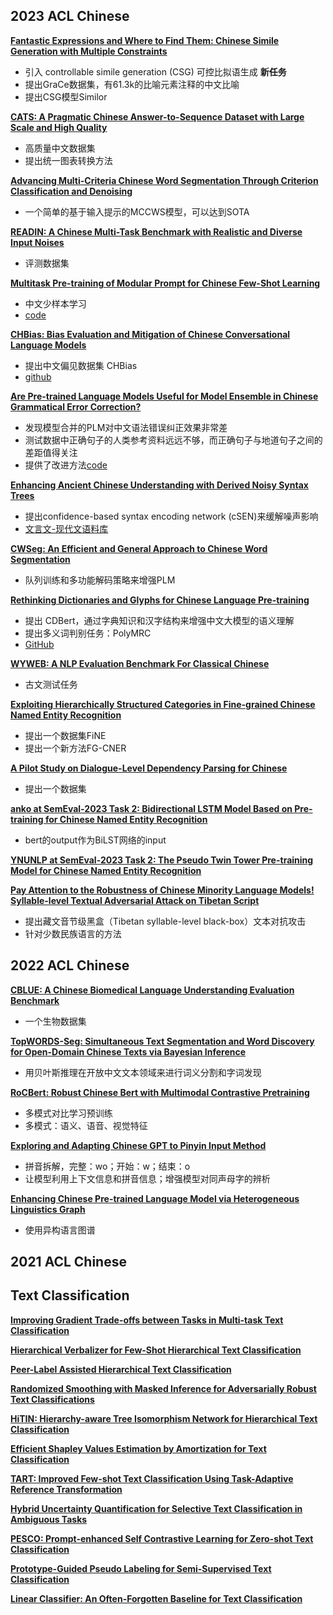 ## 2023 ACL Chinese

**[Fantastic Expressions and Where to Find Them: Chinese Simile Generation with Multiple Constraints](https://aclanthology.org/2023.acl-long.28/)**

* 引入 controllable simile generation  (CSG) 可控比拟语生成    **新任务**
* 提出GraCe数据集，有61.3k的比喻元素注释的中文比喻
* 提出CSG模型Similor

**[CATS: A Pragmatic Chinese Answer-to-Sequence Dataset with Large Scale and High Quality](https://aclanthology.org/2023.acl-long.168/)**

* 高质量中文数据集
* 提出统一图表转换方法

**[Advancing Multi-Criteria Chinese Word Segmentation Through Criterion Classification and Denoising](https://aclanthology.org/2023.acl-long.356/)**

* 一个简单的基于输入提示的MCCWS模型，可以达到SOTA

**[READIN: A Chinese Multi-Task Benchmark with Realistic and Diverse Input Noises](https://aclanthology.org/2023.acl-long.460/)**

* 评测数据集

**[Multitask Pre-training of Modular Prompt for Chinese Few-Shot Learning](https://aclanthology.org/2023.acl-long.625/)**

* 中文少样本学习
* [code](https://github.com/Hzfinfdu/MPMP)

**[CHBias: Bias Evaluation and Mitigation of Chinese Conversational Language Models](https://aclanthology.org/2023.acl-long.757/)**

* 提出中文偏见数据集 CHBias
* [github](https://github.com/hyintell/CHBias)



**[Are Pre-trained Language Models Useful for Model Ensemble in Chinese Grammatical Error Correction?](https://aclanthology.org/2023.acl-short.77/)**

* 发现模型合并的PLM对中文语法错误纠正效果非常差
* 测试数据中正确句子的人类参考资料远远不够，而正确句子与地道句子之间的差距值得关注
* 提供了改进方法[code](https://github.com/JamyDon/PLM-based-CGEC-Model-Ensemble)



**[Enhancing Ancient Chinese Understanding with Derived Noisy Syntax Trees](https://aclanthology.org/2023.acl-srw.15/)**

* 提出confidence-based syntax encoding network (cSEN)来缓解噪声影响
* [文言文-现代文语料库](https://github.com/NiuTrans/Classical-Modern)



**[CWSeg: An Efficient and General Approach to Chinese Word Segmentation](https://aclanthology.org/2023.acl-industry.1/)**

* 队列训练和多功能解码策略来增强PLM



**[Rethinking Dictionaries and Glyphs for Chinese Language Pre-training](https://aclanthology.org/2023.findings-acl.70/)**

* 提出 CDBert，通过字典知识和汉字结构来增强中文大模型的语义理解
* 提出多义词判别任务：PolyMRC
* [GitHub](https://github.com/patrick-tssn/CDBert)

**[WYWEB: A NLP Evaluation Benchmark For Classical Chinese](https://aclanthology.org/2023.findings-acl.204/)**

* 古文测试任务

**[Exploiting Hierarchically Structured Categories in Fine-grained Chinese Named Entity Recognition](https://aclanthology.org/2023.findings-acl.211/)**

* 提出一个数据集FiNE
* 提出一个新方法FG-CNER

**[A Pilot Study on Dialogue-Level Dependency Parsing for Chinese](https://aclanthology.org/2023.findings-acl.607/)**

* 提出一个数据集

**[anko at SemEval-2023 Task 2: Bidirectional LSTM Model Based on Pre-training for Chinese Named Entity Recognition](https://aclanthology.org/2023.semeval-1.132/)**

* bert的output作为BiLST网络的input

**[YNUNLP at SemEval-2023 Task 2: The Pseudo Twin Tower Pre-training Model for Chinese Named Entity Recognition](https://aclanthology.org/2023.semeval-1.224/)**



**[Pay Attention to the Robustness of Chinese Minority Language Models! Syllable-level Textual Adversarial Attack on Tibetan Script](https://aclanthology.org/2023.trustnlp-1.4/)**

* 提出藏文音节级黑盒（Tibetan syllable-level black-box）文本对抗攻击
* 针对少数民族语言的方法



## 2022 ACL Chinese

**[CBLUE: A Chinese Biomedical Language Understanding Evaluation Benchmark](https://aclanthology.org/2022.acl-long.544.pdf)**

* 一个生物数据集



**[TopWORDS-Seg: Simultaneous Text Segmentation and Word Discovery for Open-Domain Chinese Texts via Bayesian Inference](https://aclanthology.org/2022.acl-long.13/)**

* 用贝叶斯推理在开放中文文本领域来进行词义分割和字词发现



**[RoCBert: Robust Chinese Bert with Multimodal Contrastive Pretraining](https://aclanthology.org/2022.acl-long.65/)**

* 多模式对比学习预训练
* 多模式：语义、语音、视觉特征



**[Exploring and Adapting Chinese GPT to Pinyin Input Method](https://aclanthology.org/2022.acl-long.133/)**

* 拼音拆解，完整：wo；开始：w；结束：o
* 让模型利用上下文信息和拼音信息；增强模型对同声母字的辨析



**[Enhancing Chinese Pre-trained Language Model via Heterogeneous Linguistics Graph](https://aclanthology.org/2022.acl-long.140/)**

* 使用异构语言图谱



## 2021 ACL Chinese





## Text Classification

**[Improving Gradient Trade-offs between Tasks in Multi-task Text Classification](https://aclanthology.org/2023.acl-long.144/)**

**[Hierarchical Verbalizer for Few-Shot Hierarchical Text Classification](https://aclanthology.org/2023.acl-long.164/)**

**[Peer-Label Assisted Hierarchical Text Classification](https://aclanthology.org/2023.acl-long.207/)**

**[Randomized Smoothing with Masked Inference for Adversarially Robust Text Classifications](https://aclanthology.org/2023.acl-long.282/)**

**[HiTIN: Hierarchy-aware Tree Isomorphism Network for Hierarchical Text Classification](https://aclanthology.org/2023.acl-long.432/)**

**[Efficient Shapley Values Estimation by Amortization for Text Classification](https://aclanthology.org/2023.acl-long.483/)**

**[TART: Improved Few-shot Text Classification Using Task-Adaptive Reference Transformation](https://aclanthology.org/2023.acl-long.617/)**

**[Hybrid Uncertainty Quantification for Selective Text Classification in Ambiguous Tasks](https://aclanthology.org/2023.acl-long.652/)**

**[PESCO: Prompt-enhanced Self Contrastive Learning for Zero-shot Text Classification](https://aclanthology.org/2023.acl-long.832/)**

**[Prototype-Guided Pseudo Labeling for Semi-Supervised Text Classification](https://aclanthology.org/2023.acl-long.904/)**

**[Linear Classifier: An Often-Forgotten Baseline for Text Classification](https://aclanthology.org/2023.acl-short.160/)**